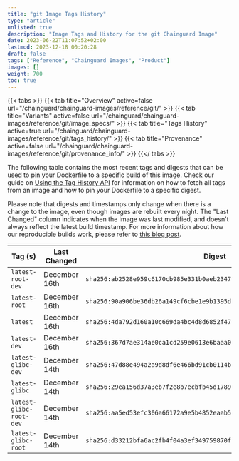 ```yaml
---
title: "git Image Tags History"
type: "article"
unlisted: true
description: "Image Tags and History for the git Chainguard Image"
date: 2023-06-22T11:07:52+02:00
lastmod: 2023-12-18 00:20:28
draft: false
tags: ["Reference", "Chainguard Images", "Product"]
images: []
weight: 700
toc: true
---
```


{{< tabs >}}
{{< tab title="Overview" active=false url="/chainguard/chainguard-images/reference/git/" >}}
{{< tab title="Variants" active=false url="/chainguard/chainguard-images/reference/git/image_specs/" >}}
{{< tab title="Tags History" active=true url="/chainguard/chainguard-images/reference/git/tags_history/" >}}
{{< tab title="Provenance" active=false url="/chainguard/chainguard-images/reference/git/provenance_info/" >}}
{{</ tabs >}}

The following table contains the most recent tags and digests that can be used to pin your Dockerfile to a specific build of this image. Check our guide on [Using the Tag History API](/chainguard/chainguard-images/using-the-tag-history-api/) for information on how to fetch all tags from an image and how to pin your Dockerfile to a specific digest.

Please note that digests and timestamps only change when there is a change to the image, even though images are rebuilt every night. The "Last Changed" column indicates when the image was last modified, and doesn't always reflect the latest build timestamp. For more information about how our reproducible builds work, please refer to [this blog post](https://www.chainguard.dev/unchained/reproducing-chainguards-reproducible-image-builds).

| Tag (s)                  | Last Changed  | Digest                                                                    |
|--------------------------|---------------|---------------------------------------------------------------------------|
|  `latest-root-dev`       | December 16th | `sha256:ab2528e959c6170cb985e331b0aeb2347b19e588bd5729ec95d0c8f7414e5300` |
|  `latest-root`           | December 16th | `sha256:90a906be36db26a149cf6cbe1e9b1395d245353a5d60b5496053802669d4995f` |
|  `latest`                | December 16th | `sha256:4da792d160a10c669da4bc4d8d6852f47e8f6dd840011cd3c4f7dfc45c9c50ff` |
|  `latest-dev`            | December 16th | `sha256:367d7ae314ae0ca1cd259e0613e6baaa087ed7e1661d40c5aef9cc9233252028` |
|  `latest-glibc-dev`      | December 14th | `sha256:47d88e494a2a9d8df6e466bd91cb0114b82a93ab74785bd7f7b9d98226b2e8fc` |
|  `latest-glibc`          | December 14th | `sha256:29ea156d37a3eb7f2e8b7ecbfb45d1789a3a5c31319c1a5e53e058a98c8c2b66` |
|  `latest-glibc-root-dev` | December 14th | `sha256:aa5ed53efc306a66172a9e5b4852eaab58b5f9e9db3a0110b41f3f2b459dcdec` |
|  `latest-glibc-root`     | December 14th | `sha256:d33212bfa6ac2fb4f04a3ef349759870f6d8439dcf368a6e73fc98940f36712f` |

